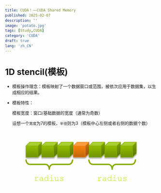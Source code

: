 ```yaml
---
title: CUDA！——CUDA Shared Memory
published: 2025-02-07
description: ''
image: 'potato.jpg'
tags: [Study,CUDA]
category: 'CUDA'
draft: true
lang: 'zh_CN'
---
```


# 1D stencil(模板)

- 模板操作理念：模板映射了一个数据窗口或范围，被依次应用于数据集，以生成相应的结果。

- 模板特性：

  模板宽度：窗口/基础数据的宽度（通常为奇数）

  设想一个`宽度`为7的模板，`半径`则为3（模板中心左侧或者右侧的数据个数）

  ![](1.png)
